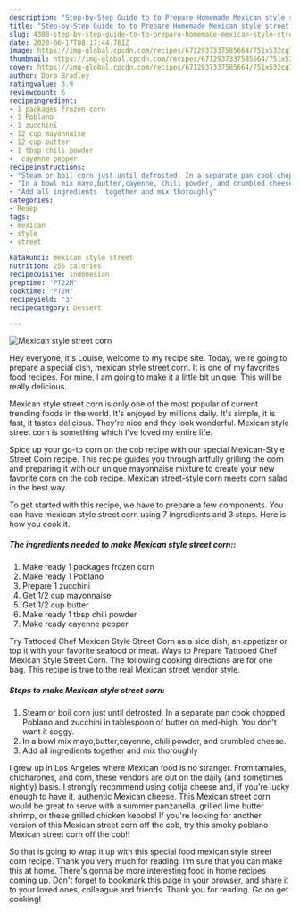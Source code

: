 ```yaml
---
description: "Step-by-Step Guide to to Prepare Homemade Mexican style street corn"
title: "Step-by-Step Guide to to Prepare Homemade Mexican style street corn"
slug: 4308-step-by-step-guide-to-to-prepare-homemade-mexican-style-street-corn
date: 2020-06-17T08:17:44.761Z
image: https://img-global.cpcdn.com/recipes/6712937337585664/751x532cq70/mexican-style-street-corn-recipe-main-photo.jpg
thumbnail: https://img-global.cpcdn.com/recipes/6712937337585664/751x532cq70/mexican-style-street-corn-recipe-main-photo.jpg
cover: https://img-global.cpcdn.com/recipes/6712937337585664/751x532cq70/mexican-style-street-corn-recipe-main-photo.jpg
author: Dora Bradley
ratingvalue: 3.9
reviewcount: 6
recipeingredient:
- 1 packages frozen corn
- 1 Poblano
- 1 zucchini
- 12 cup mayonnaise
- 12 cup butter
- 1 tbsp chili powder
-  cayenne pepper
recipeinstructions:
- "Steam or boil corn just until defrosted. In a separate pan cook chopped Poblano  and zucchini in tablespoon of butter on med-high. You don&#39;t want it soggy."
- "In a bowl mix mayo,butter,cayenne, chili powder, and crumbled cheese."
- "Add all ingredients  together and mix thoroughly"
categories:
- Resep
tags:
- mexican
- style
- street

katakunci: mexican style street
nutrition: 256 calories
recipecuisine: Indonesian
preptime: "PT22M"
cooktime: "PT2H"
recipeyield: "3"
recipecategory: Dessert

---
```



![Mexican style street corn](https://img-global.cpcdn.com/recipes/6712937337585664/751x532cq70/mexican-style-street-corn-recipe-main-photo.jpg)

Hey everyone, it's Louise, welcome to my recipe site. Today, we're going to prepare a special dish, mexican style street corn. It is one of my favorites food recipes. For mine, I am going to make it a little bit unique. This will be really delicious.

Mexican style street corn is only one of the most popular of current trending foods in the world. It's enjoyed by millions daily. It's simple, it is fast, it tastes delicious. They're nice and they look wonderful. Mexican style street corn is something which I've loved my entire life.

Spice up your go-to corn on the cob recipe with our special Mexican-Style Street Corn recipe. This recipe guides you through artfully grilling the corn and preparing it with our unique mayonnaise mixture to create your new favorite corn on the cob recipe. Mexican street-style corn meets corn salad in the best way.


To get started with this recipe, we have to prepare a few components. You can have mexican style street corn using 7 ingredients and 3 steps. Here is how you cook it.

##### The ingredients needed to make Mexican style street corn::

1. Make ready 1 packages frozen corn
1. Make ready 1 Poblano
1. Prepare 1 zucchini
1. Get 1/2 cup mayonnaise
1. Get 1/2 cup butter
1. Make ready 1 tbsp chili powder
1. Make ready  cayenne pepper


Try Tattooed Chef Mexican Style Street Corn as a side dish, an appetizer or top it with your favorite seafood or meat. Ways to Prepare Tattooed Chef Mexican Style Street Corn. The following cooking directions are for one bag. This recipe is true to the real Mexican street vendor style. 

##### Steps to make Mexican style street corn:

1. Steam or boil corn just until defrosted. In a separate pan cook chopped Poblano  and zucchini in tablespoon of butter on med-high. You don&#39;t want it soggy.
1. In a bowl mix mayo,butter,cayenne, chili powder, and crumbled cheese.
1. Add all ingredients  together and mix thoroughly


I grew up in Los Angeles where Mexican food is no stranger. From tamales, chicharones, and corn, these vendors are out on the daily (and sometimes nightly) basis. I strongly recommend using cotija cheese and, if you&#39;re lucky enough to have it, authentic Mexican cheese. This Mexican street corn would be great to serve with a summer panzanella, grilled lime butter shrimp, or these grilled chicken kebobs! If you&#39;re looking for another version of this Mexican street corn off the cob, try this smoky poblano Mexican street corn off the cob!! 

So that is going to wrap it up with this special food mexican style street corn recipe. Thank you very much for reading. I'm sure that you can make this at home. There's gonna be more interesting food in home recipes coming up. Don't forget to bookmark this page in your browser, and share it to your loved ones, colleague and friends. Thank you for reading. Go on get cooking!
